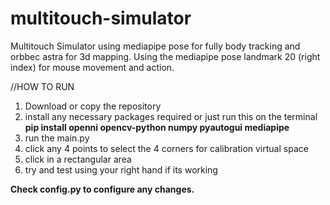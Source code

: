
# multitouch-simulator

Multitouch Simulator using mediapipe pose for fully body tracking and orbbec astra for 3d mapping. Using the mediapipe pose landmark 20 (right index) for mouse movement and action. 

//HOW TO RUN
1. Download or copy the repository
2. install any necessary packages required or just run this on the terminal **pip install openni opencv-python numpy pyautogui mediapipe**
3. run the main.py
4. click any 4 points to select the 4 corners for calibration virtual space
5. click in a rectangular area 
6. try and test using your right hand if its working


**Check config.py to configure any changes.**
